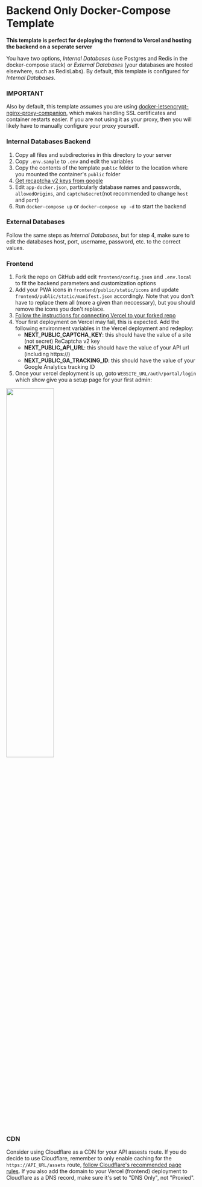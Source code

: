 # Backend Only Docker-Compose Template

**This template is perfect for deploying the frontend to Vercel and hosting the backend on a seperate server**

You have two options, *Internal Databases* (use Postgres and Redis in the docker-compose stack) or *External Databases* (your databases are hosted elsewhere, such as RedisLabs). By default, this template is configured for *Internal Databases*.

### IMPORTANT
Also by default, this template assumes you are using [docker-letsencrypt-nginx-proxy-companion](https://github.com/nginx-proxy/docker-letsencrypt-nginx-proxy-companion), which makes handling SSL certificates and container restarts easier. If you are not using it as your proxy, then you will likely have to manually configure your proxy yourself.

### Internal Databases Backend
1. Copy all files and subdirectories in this directory to your server
2. Copy  `.env.sample` to `.env` and edit the variables
3. Copy the contents of the template `public` folder to the location where you mounted the container's  `public` folder
4. [Get recaptcha v2 keys from google](https://developers.google.com/recaptcha/intro)
5. Edit `app-docker.json`, particularly database names and passwords, `allowedOrigins`, and `captchaSecret`(not recommended to change `host` and `port`)
6. Run `docker-compose up` or `docker-compose up -d` to start the backend

### External Databases
Follow the same steps as *Internal Databases*, but for step 4, make sure to edit the databases host, port, username, password, etc. to the correct values.

### Frontend
1. Fork the repo on GitHub add edit `frontend/config.json` and `.env.local` to fit the backend parameters and customization options
2. Add your PWA icons in `frontend/public/static/icons` and update `frontend/public/static/manifest.json` accordingly. Note that you don't have to replace them all (more a given than neccessary), but you should remove the icons you don't replace.
3. [Follow the instructions for connecting Vercel to your forked repo](https://vercel.com/docs/v2/git-integrations/vercel-for-github#connecting-with-github)
4. Your first deployment on Vercel may fail, this is expected. Add the following environment variables in the Vercel deployment and redeploy:
   - <strong>NEXT_PUBLIC_CAPTCHA_KEY</strong>: this should have the value of a site (not secret) ReCaptcha v2 key
   - <strong>NEXT_PUBLIC_API_URL</strong>: this should have the value of your API url (including https://)
   - <strong>NEXT_PUBLIC_GA_TRACKING_ID</strong>: this should have the value of your Google Analytics tracking ID
5. Once your vercel deployment is up, goto `WEBSITE_URL/auth/portal/login` which show give you a setup page for your first admin:
<img src="https://i.imgur.com/OQil44L.png" width="50%" />

### CDN
Consider using Cloudflare as a CDN for your API assests route. If you do decide to use Cloudflare, remember to only enable caching for the `https://API_URL/assets` route, [follow Cloudflare's recommended page rules](https://support.cloudflare.com/hc/en-us/articles/200504045-Using-Cloudflare-with-your-API). If you also add the domain to your Vercel (frontend) deployment to Cloudflare as a DNS record, make sure it's set to "DNS Only", not "Proxied".
